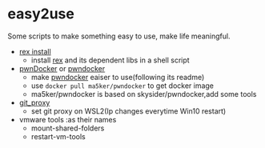 # easy2use
Some scripts to make something easy to use, make life meaningful.

- [rex install](./rex_install.sh)
  - install [rex](https://github.com/angr/rex.git) and its dependent libs in a shell script
- [pwnDocker](./pwnDocker) or [pwndocker](./pwndocker.ps1)
  - make [pwndocker](https://hub.docker.com/repository/docker/ma5ker/pwndocker) eaiser to use(following its readme)
  - use `docker pull ma5ker/pwndocker` to get docker image
  - ma5ker/pwndocker is based on skysider/pwndocker,add some tools
- [git_proxy](./git_proxy)
  - set git proxy on WSL2(Ip changes everytime Win10 restart)
- vmware tools :as their names
  - mount-shared-folders
  - restart-vm-tools
